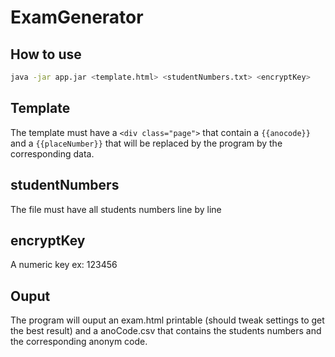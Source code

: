 # ExamGenerator

## How to use

```bash
java -jar app.jar <template.html> <studentNumbers.txt> <encryptKey>
```

## Template
The template must have a `<div class="page">` that contain a `{{anocode}}` and a `{{placeNumber}}` that will be replaced by the program by the corresponding data.

## studentNumbers

The file must have all students numbers line by line

## encryptKey

A numeric key ex: 123456

## Ouput
The program will ouput an exam.html printable (should tweak settings to get the best result) and a anoCode.csv that contains the students numbers and the corresponding anonym code.